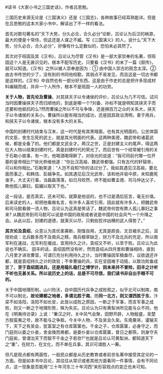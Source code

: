 \#读书《大家小书之三国史话》，作者吕思勉。

三国历史来源无论是《三国演义》还是《三国志》，各种故事已经耳熟能详。但是在吕思勉的这本大家小书中，解读出了不一样的看法。

首先对那句著名的“天下大势，分久必合，合久必分”论断，吕论认为后汉的祸源，最大的便是十常侍，但这还是人谋之不臧。写《三国演义》的人，说什么“天下大势，分久必合，合久必分”，好像有什么定数似的，恐怕未必其然了。

其次对于班固及其《汉书》，吕论认为尽管《汉书》是一部大家崇奉的名著，但班固这个人是无甚识见的，根本不配写历史。只要看《汉书》的末了一篇《叙传》，就可以知道。《汉书》之所以被人崇奉是因为：① 由中国人崇古的观念太深。② 由古书传世的少了，没有别的书同他校勘，其弱点不易发见，而且这是一切古书都是这样的。《汉书》中自然也有一部分好东西，这是由于作史的总是把许多现成材料编辑而成，并非一个人所作，根本不是班固一人的功劳。

**关于人物，首先论及曹操**，对其挟天子以令诸侯的评价，吕论认为几不可信。试问当时因曹操挟天子而归顺他的，到底是哪一个?刘备、孙权不就是明知其挟天子而还要和他抵抗的么?然而曹操之所以不可与争锋，还是拥百万之众的关系大，挟天子以令诸侯的关系小。曹操所以能有相当的成功，还是因其政治清明，善于用兵，和挟天子以令诸侯，根本没有多大的关系。

中国的封建时代结束与汉末，这一时代是有其黑暗面，也有其光明面的。公忠体国的文臣，舍生忘死的武士，就是其光明面的代表。这两种美德，魏武帝和诸葛武侯，都是全备了的。他们都是文武全才。两汉之世，正是封建主义的尾声，得这两位大人物以结束封建时代，真是封建时代的荣光了。而后世有一个经常被引用的关于石勒小故事，有一次，他喝酒喝得醉了，对徐光的说道：“我可同前代哪一位开基的皇帝相比?”徐光恭维他道：“你比汉高祖、魏武帝都强。只有古代的轩辕帝，可以和你相比。”石勒笑道：“人岂不自知?你的话过分了。我如其遇见汉高祖，要北面而事之，和韩信、彭越争先。如其遇见后汉光武帝，该和他并驱中原，未知鹿死谁手。大丈夫行事，当磊磊落落，如日月皎然，终不能如曹孟德、司马仲达父子，欺他孤儿寡妇，狐媚以取天下也。”

这一段话，是否真实，还未可知，就算是他说的，也不过是酒后狂言，毫无价值。后来读史的人，却把他看做名言，有许多人喜欢引用，因此就有许多人，把魏武帝和司马懿看做一流人物，吕论认为这真是笑话了，魏武帝何尝有欺人孤儿寡妇之事来? 从魏武帝到司马懿可以说是中国的政局或者说是中国的社会风气一个升降之会。从此以后，封建的道德，就澌灭以尽，只剩些狡诈凶横的武人得势了。”

**其次论及袁绍**，众意认为其优柔寡断，刚愎自用，尤其是颜良、文丑被杀之后，沮授劝说：北兵数多而不及南兵之精，南兵粮草缺乏，财力不及北兵的充足，所以南军利在速战，北军利在缓战，宜用持久之计。袁绍又不听，以至于败。吕论认为此说也不确实。 田丰的话，袁绍固然没有听，然而袁绍从四月里和曹操相持，直到八月里才进攻曹营，可谓已充分利用持久之计。当时曹操因军粮垂尽，议欲退还许都，就是袁绍持久之计的效验；不幸曹操的兵，实在坚固难于动摇，以致功败垂成罢了。**至于袁绍既进兵，还是用稳扎稳打之博学计，则本来并不冒险，田丰之计听不听也无甚关系。所以说历史上的话，总是不可尽信，我们读书非自出手眼不可的。**

关于中国地理形制，山川险沃，自中国历代兵争之成败观之，似乎北可以制南，南不可以制北，**故论建都之地者，多谓北胜于南**。而**同一北方，则又谓西胜于东**，汴梁不如洛阳，洛阳不如长安，此皆以成败之原因，一断之于军事，而言军事之成败，则又一断之于地理形势，殊为失实。吕论认为只有黄梨洲所见能与众不同，他在《明夷待访录》上说：“秦汉之时，关中风气会聚，田野开辟，人物殷盛，吴楚方脱蛮夷之号，故不能与之争胜。今关中人物，不及吴会久矣。东南粟帛，灌输天下，天下之有吴会，犹富室之有仓库匮箧也。千金之子，仓库匮箧，必身守之，而门庭则以委之仆妾，舍金陵而弗都，是委仆妾以仓库匮箧，昔日之都燕，则身守夫门庭矣，曾谓治天下而智不千金之子若欤?”也就是吕论认可黄梨洲，都知道天下之“重”，在财力，在文化，而不单在兵事，其识可谓胜人一筹。

但凡是观点都有两面性，一般民众都是从历史教育或者前世名著中接受其定论的一方面。但是如本书中吕论，其往往从常识或者其他方面看同一件事情，会有不同论点，这一现象是否能用“三十年河东三十年河西”来形容观点的变迁也未可知。